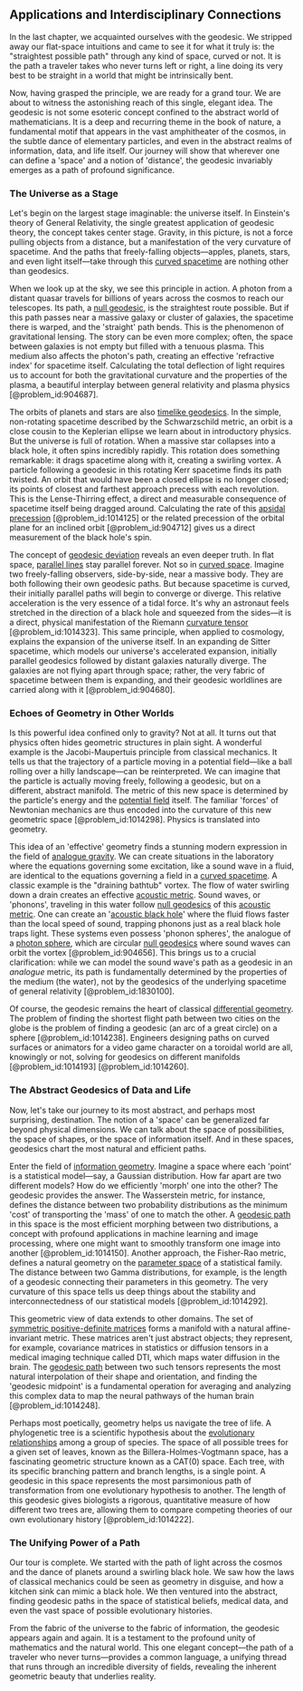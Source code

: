 ## Applications and Interdisciplinary Connections

In the last chapter, we acquainted ourselves with the geodesic. We stripped away our flat-space intuitions and came to see it for what it truly is: the "straightest possible path" through any kind of space, curved or not. It is the path a traveler takes who never turns left or right, a line doing its very best to be straight in a world that might be intrinsically bent.

Now, having grasped the principle, we are ready for a grand tour. We are about to witness the astonishing reach of this single, elegant idea. The geodesic is not some esoteric concept confined to the abstract world of mathematicians. It is a deep and recurring theme in the book of nature, a fundamental motif that appears in the vast amphitheater of the cosmos, in the subtle dance of elementary particles, and even in the abstract realms of information, data, and life itself. Our journey will show that wherever one can define a 'space' and a notion of 'distance', the geodesic invariably emerges as a path of profound significance.

### The Universe as a Stage

Let's begin on the largest stage imaginable: the universe itself. In Einstein's theory of General Relativity, the single greatest application of geodesic theory, the concept takes center stage. Gravity, in this picture, is not a force pulling objects from a distance, but a manifestation of the very curvature of spacetime. And the paths that freely-falling objects—apples, planets, stars, and even light itself—take through this [curved spacetime](@article_id:184444) are nothing other than geodesics.

When we look up at the sky, we see this principle in action. A photon from a distant quasar travels for billions of years across the cosmos to reach our telescopes. Its path, a [null geodesic](@article_id:261136), is the straightest route possible. But if this path passes near a massive galaxy or cluster of galaxies, the spacetime there is warped, and the 'straight' path bends. This is the phenomenon of gravitational lensing. The story can be even more complex; often, the space between galaxies is not empty but filled with a tenuous plasma. This medium also affects the photon's path, creating an effective 'refractive index' for spacetime itself. Calculating the total deflection of light requires us to account for both the gravitational curvature and the properties of the plasma, a beautiful interplay between general relativity and plasma physics [@problem_id:904687].

The orbits of planets and stars are also [timelike geodesics](@article_id:159640). In the simple, non-rotating spacetime described by the Schwarzschild metric, an orbit is a close cousin to the Keplerian ellipse we learn about in introductory physics. But the universe is full of rotation. When a massive star collapses into a black hole, it often spins incredibly rapidly. This rotation does something remarkable: it drags spacetime along with it, creating a swirling vortex. A particle following a geodesic in this rotating Kerr spacetime finds its path twisted. An orbit that would have been a closed ellipse is no longer closed; its points of closest and farthest approach precess with each revolution. This is the Lense-Thirring effect, a direct and measurable consequence of spacetime itself being dragged around. Calculating the rate of this [apsidal precession](@article_id:159824) [@problem_id:1014125] or the related precession of the orbital plane for an inclined orbit [@problem_id:904712] gives us a direct measurement of the black hole's spin.

The concept of [geodesic deviation](@article_id:159578) reveals an even deeper truth. In flat space, [parallel lines](@article_id:168513) stay parallel forever. Not so in [curved space](@article_id:157539). Imagine two freely-falling observers, side-by-side, near a massive body. They are both following their own geodesic paths. But because spacetime is curved, their initially parallel paths will begin to converge or diverge. This relative acceleration is the very essence of a tidal force. It's why an astronaut feels stretched in the direction of a black hole and squeezed from the sides—it is a direct, physical manifestation of the Riemann [curvature tensor](@article_id:180889) [@problem_id:1014323]. This same principle, when applied to cosmology, explains the expansion of the universe itself. In an expanding de Sitter spacetime, which models our universe's accelerated expansion, initially parallel geodesics followed by distant galaxies naturally diverge. The galaxies are not flying apart through space; rather, the very fabric of spacetime between them is expanding, and their geodesic worldlines are carried along with it [@problem_id:904680].

### Echoes of Geometry in Other Worlds

Is this powerful idea confined only to gravity? Not at all. It turns out that physics often hides geometric structures in plain sight. A wonderful example is the Jacobi-Maupertuis principle from classical mechanics. It tells us that the trajectory of a particle moving in a potential field—like a ball rolling over a hilly landscape—can be reinterpreted. We can imagine that the particle is actually moving freely, following a geodesic, but on a different, abstract manifold. The metric of this new space is determined by the particle's energy and the [potential field](@article_id:164615) itself. The familiar 'forces' of Newtonian mechanics are thus encoded into the curvature of this new geometric space [@problem_id:1014298]. Physics is translated into geometry.

This idea of an 'effective' geometry finds a stunning modern expression in the field of [analogue gravity](@article_id:144376). We can create situations in the laboratory where the equations governing some excitation, like a sound wave in a fluid, are identical to the equations governing a field in a [curved spacetime](@article_id:184444). A classic example is the "draining bathtub" vortex. The flow of water swirling down a drain creates an effective [acoustic metric](@article_id:198712). Sound waves, or 'phonons', traveling in this water follow [null geodesics](@article_id:158309) of this [acoustic metric](@article_id:198712). One can create an '[acoustic black hole](@article_id:157273)' where the fluid flows faster than the local speed of sound, trapping phonons just as a real black hole traps light. These systems even possess 'phonon spheres', the analogue of a [photon sphere](@article_id:158948), which are circular [null geodesics](@article_id:158309) where sound waves can orbit the vortex [@problem_id:904656]. This brings us to a crucial clarification: while we can model the sound wave's path as a geodesic in an *analogue* metric, its path is fundamentally determined by the properties of the medium (the water), not by the geodesics of the underlying spacetime of general relativity [@problem_id:1830100].

Of course, the geodesic remains the heart of classical [differential geometry](@article_id:145324). The problem of finding the shortest flight path between two cities on the globe is the problem of finding a geodesic (an arc of a great circle) on a sphere [@problem_id:1014238]. Engineers designing paths on curved surfaces or animators for a video game character on a toroidal world are all, knowingly or not, solving for geodesics on different manifolds [@problem_id:1014193] [@problem_id:1014260].

### The Abstract Geodesics of Data and Life

Now, let's take our journey to its most abstract, and perhaps most surprising, destination. The notion of a 'space' can be generalized far beyond physical dimensions. We can talk about the space of possibilities, the space of shapes, or the space of information itself. And in these spaces, geodesics chart the most natural and efficient paths.

Enter the field of [information geometry](@article_id:140689). Imagine a space where each 'point' is a statistical model—say, a Gaussian distribution. How far apart are two different models? How do we efficiently 'morph' one into the other? The geodesic provides the answer. The Wasserstein metric, for instance, defines the distance between two probability distributions as the minimum 'cost' of transporting the 'mass' of one to match the other. A [geodesic path](@article_id:263610) in this space is the most efficient morphing between two distributions, a concept with profound applications in machine learning and image processing, where one might want to smoothly transform one image into another [@problem_id:1014150]. Another approach, the Fisher-Rao metric, defines a natural geometry on the [parameter space](@article_id:178087) of a statistical family. The distance between two Gamma distributions, for example, is the length of a geodesic connecting their parameters in this geometry. The very curvature of this space tells us deep things about the stability and interconnectedness of our statistical models [@problem_id:1014292].

This geometric view of data extends to other domains. The set of [symmetric positive-definite matrices](@article_id:165471) forms a manifold with a natural affine-invariant metric. These matrices aren't just abstract objects; they represent, for example, covariance matrices in statistics or diffusion tensors in a medical imaging technique called DTI, which maps water diffusion in the brain. The [geodesic path](@article_id:263610) between two such tensors represents the most natural interpolation of their shape and orientation, and finding the 'geodesic midpoint' is a fundamental operation for averaging and analyzing this complex data to map the neural pathways of the human brain [@problem_id:1014248].

Perhaps most poetically, geometry helps us navigate the tree of life. A phylogenetic tree is a scientific hypothesis about the [evolutionary relationships](@article_id:175214) among a group of species. The space of all possible trees for a given set of leaves, known as the Billera-Holmes-Vogtmann space, has a fascinating geometric structure known as a CAT(0) space. Each tree, with its specific branching pattern and branch lengths, is a single point. A geodesic in this space represents the most parsimonious path of transformation from one evolutionary hypothesis to another. The length of this geodesic gives biologists a rigorous, quantitative measure of how different two trees are, allowing them to compare competing theories of our own evolutionary history [@problem_id:1014222].

### The Unifying Power of a Path

Our tour is complete. We started with the path of light across the cosmos and the dance of planets around a swirling black hole. We saw how the laws of classical mechanics could be seen as geometry in disguise, and how a kitchen sink can mimic a black hole. We then ventured into the abstract, finding geodesic paths in the space of statistical beliefs, medical data, and even the vast space of possible evolutionary histories.

From the fabric of the universe to the fabric of information, the geodesic appears again and again. It is a testament to the profound unity of mathematics and the natural world. This one elegant concept—the path of a traveler who never turns—provides a common language, a unifying thread that runs through an incredible diversity of fields, revealing the inherent geometric beauty that underlies reality.